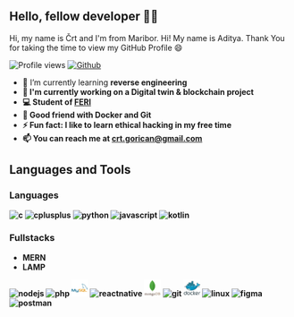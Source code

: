 ## Hello, fellow developer 👋🏼

Hi, my name is Črt and I'm from Maribor.
Hi! My name is Aditya. Thank You for taking the time to view my GitHub Profile 😄

![Profile views](https://visitor-badge.glitch.me/badge?page_id=cgorican)
[![Github](https://img.shields.io/github/followers/cgorican?label=Follow&style=social)](https://github.com/cgorican)

- 🌱 I’m currently learning <b>reverse engineering<b>
- 🔭 I'm currently working on a <b>Digital twin & blockchain project</b>
- 💻 Student of <a href="https://feri.um.si/">FERI</a>
- 🐳 Good friend with <b>Docker</b> and <b>Git</b>
- ⚡ Fun fact: I like to learn ethical hacking in my free time
- 📫 You can reach me at <a href="mailto:crt.gorican@gmail.com">crt.gorican@gmail.com</a>

## Languages and Tools
### Languages
<p>
  <img src="https://img.icons8.com/color/452/c-programming.png" alt="c" height="30"/>
  <img src="https://img.icons8.com/color/344/c-plus-plus-logo.png" alt="cplusplus" height="30"/>
  <img src="https://img.icons8.com/color/452/python--v1.png" alt="python" height="30"/>
  <img src="https://img.icons8.com/color/344/javascript--v1.png" alt="javascript" height="30"/>
  <img src="https://img.icons8.com/color/344/kotlin.png" alt="kotlin" height="30"/>
</p>

### Fullstacks
- MERN
- LAMP

<p>
  <img src="https://img.icons8.com/color/344/nodejs.png" alt="nodejs" height="30"/>
  
  
  <img src="https://www.vectorlogo.zone/logos/php/php-ar21.svg" alt="php" height="30"/>
  <img src="https://raw.githubusercontent.com/devicons/devicon/master/icons/mysql/mysql-original-wordmark.svg" alt="mysql" height="30"/>
  
  <img src="https://reactnative.dev/img/header_logo.svg" alt="reactnative" height="30"/>
  <img src="https://raw.githubusercontent.com/devicons/devicon/master/icons/mongodb/mongodb-original-wordmark.svg" alt="mongodb" height="30"/>
  
  <img src="https://www.vectorlogo.zone/logos/git-scm/git-scm-icon.svg" alt="git" height="30"/>
  <img src="https://raw.githubusercontent.com/devicons/devicon/master/icons/docker/docker-original-wordmark.svg" alt="docker" height="30"/>
  
  <img src="https://www.vectorlogo.zone/logos/linux/linux-icon.svg" alt="linux" height="30"/>
  <img src="https://www.vectorlogo.zone/logos/figma/figma-icon.svg" alt="figma" height="30"/>
  <img src="https://www.vectorlogo.zone/logos/getpostman/getpostman-icon.svg" alt="postman" height="30"/>
</p>



<!--

  
  <!-- KOTLIN -- >
  
  <!-- HEROKU -- >
  <img src="https://www.vectorlogo.zone/logos/heroku/heroku-icon.svg" alt="heroku" height="40"/>
  <!-- FLUTTER -- >
  <img src="https://www.vectorlogo.zone/logos/flutterio/flutterio-icon.svg" alt="flutter" height="40"/>

Here are some ideas to get you started:
- 👯 I’m looking to collaborate on ...
- 🤔 I’m looking for help with <b>game hacking</b>
- 💬 Ask me about ...

-->
